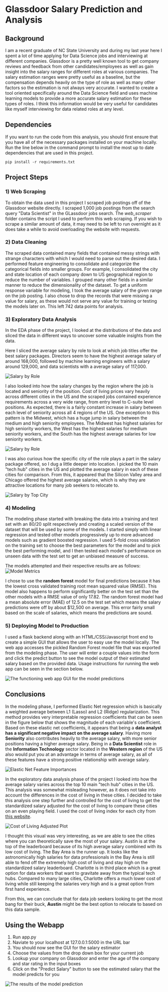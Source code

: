 # Glassdoor Salary Prediction and Analysis

## Background

I am a recent graduate of NC State University and during my last year here I spent a lot of time applying for Data Science jobs and interviewing at different companies. Glassdoor is a pretty well known tool to get company reviews and feedback from other candidates/employees as well as gain insight into the salary ranges for different roles at various companies. The salary estimation ranges were pretty useful as a baseline, but the compensation depends heavily on the type of role as well as many other factors so the estimation is not always very accurate. I wanted to create a tool oriented specifically around the Data Science field and uses machine learning models to provide a more accurate salary estimation for these types of roles. I think this information would be very useful for candidates like myself interviewing for data related roles at any level.

## Dependencies

If you want to run the code from this analysis, you should first ensure that you have all of the necessary packages installed on your machine locally. Run the line below in the command prompt to install the most up to date dependencies that are used in this project.

```
pip install -r requirements.txt
```

## Project Steps

### 1) Web Scraping

To obtain the data used in this project I scraped job postings off of the Glassdoor website directly. I scraped 1,000 job postings from the search query "Data Scientist" in the GLassdoor jobs search. The *web_scraper* folder contains the script I used to perform this web scraping. If you wish to scrape a similar amount of data, it may need to be left to run overnight as it does take a while to avoid overloading the website with requests.


### 2) Data Cleaning

The scraped data contained many fields that contained messy strings with strange characters with which I would need to parse out the desired data. I performed feature engineering to consolidate and categorize the categorical fields into smaller groups. For example, I consolidated the city and state location of each company down to US geographical region to reduce the number of variables. I grouped many other fields in a similar manner to reduce the dimensionality of the dataset. To get a uniform response variable for modeling, I took the average salary of the given range on the job posting. I also chose to drop the records that were missing a value for salary, as these would not serve any value for training or testing the models later on. This left 742 data points for analysis.

### 3) Exploratory Data Analysis

In the EDA phase of the project, I looked at the distributions of the data and sliced the data in different ways to uncover some valuable insights from the data. 

Here I sliced the average salary by role to look at which job titles offer the best salary packages. Directors seem to have the highest average salary of around 168,000, followed by machine learning engineers with a salary around 129,000, and data scientists with a average salary of 117,000.

![Salary by Role](graphics/salary_by_role.png)

I also looked into how the salary changes by the region where the job is located and seniority of the position. Cost of living prices vary heavily across different cities in the US and the scraped jobs contained experience requirements across a very wide range, from entry level to C-suite level positions. As expected, there is a fairly constant increase in salary between each level of seniority across all 4 regions of the US. One exception to this pattern is the Midwest, which has a huge jump in salary between the medium and high seniority employees. The Midwest has highest salaries for high seniority workers, the West has the highest salaries for medium seniority workers, and the South has the highest average salaries for low seniority workers.

![Salary by Role](graphics/salary_by_region.png)

I was also curious how the specific city of the role plays a part in the salary package offered, so I dug a little deeper into location. I picked the 10 main "tech hub" cities in the US and plotted the average salary in each of these cities for comparison. From this, it appeared that the Silicon Valley area and Chicago offered the highest average salaries, which is why they are attractive locations for many job seekers to relocate to.

![Salary by Top City](graphics/salary_by_top_city.png)

### 4) Modeling

The modeling phase started with breaking the data into a training and test set with an 80/20 split respectively and creating a scaled version of the dataset that will be used by some of the models. I started simply with linear regression and tested other models progressively up to more advanced models such as gradient boosted regression. I used 5-fold cross validation on the training set to choose the best parameters for the model and to pick the best performing model, and I then tested each model's performance on unseen data with the test set to get an unbiased measure of success.

The models attempted and their respective results are as follows:
![Model Metrics](graphics/model_result_metrics.png)

I chose to use the **random forest** model for final predictions because it has the lowest cross validated training root mean squared value (RMSE). This model also happens to perform significantly better on the test set than the other models with a RMSE value of only 17.82. The random forest model had a mean absolute error (MAE) of 12.5 on the test set which means the salary predictions were off by about $12,500 on average. This error fairly small based on the scale of salaries, which means the predictions are sound.

### 5) Deploying Model to Production

I used a flask backend along with an HTML/CSS/Javascript front end to create a simple GUI that allows the user to easy use the model locally. The web app accesses the pickled Random Forest model file that was exported from the modeling phase. The user will enter a couple values into the form and click the predict button to see the model output of their estimated salary based on the provided data. Usage instructions for running the web app can be seen in the section below. 

![The functioning web app GUI for the model predictions](graphics/web_app1.png)

## Conclusions

In the modeling phase, I performed Elastic Net regression which is basically a weighted average between L1 (Lasso) and L2 (Ridge) regularization. This method provides very interpretable regression coefficients that can be seen in the figure below that shows the magnitude of each variable's coefficient. Based on these elastic net coefficients, it appears that being a **data analyst has a significant negative impact on the average salary**. Having more **Seniority** also contributes heavily to the average salary, with more senior positions having a higher average salary. Being in a **Data Scientist** role in the **Information Technology** sector located in the **Western region** of the US also would put you at an advantage in terms of average salary, as all of these features have a strong positive relationship with average salary.

![Elastic Net Feature Importances](graphics/EN_feature_importances.png)

In the exploratory data analysis phase of the project I looked into how the average salary varies across the top 10 main "tech hub" cities in the US. This analysis was somewhat misleading however, as it does not take into account the differences in the cost of living in these cities. I decided to take this analysis one step further and controlled for the cost of living to get the standardized salary adjusted for the cost of living to compare these cities on an even playing field. I used the cost of living index for each city from [this website](https://www.expatistan.com/cost-of-living/index/north-america "this website"). 

![Cost of Living Adjusted Plot](graphics/cost_of_living_adj_salary_by_top_city.png)

I thought this visual was very interesting, as we are able to see the cities where you can theoretically save the most of your salary. Austin is at the top of the leaderboard because of its high average salary combined with its low cost of living. The Bay Area is the runner up. It looks like the astronomically high salaries for data professionals in the Bay Area is still able to fend off the extremely high cost of living and stay high on the standardized salary leaderboard. Charlotte is in third place which is a great option for data workers that want to gravitate away from the typical tech hubs. Compared to many large cities, Charlotte offers a much lower cost of living while still keeping the salaries very high and is a great option from first hand experience. 

From this, we can conclude that for data job seekers looking to get the most bang for their buck, **Austin** might be the best option to relocate to based on this data sample.

## Using the Webapp

1) Run app.py
2) Naviate to your localhost at 127.0.0.1:5000 in the URL bar
3) You should now see the GUI for the salary estimator
4) Choose the values from the drop down box for your current job
5) Lookup your company on Glassdoor and enter the age of the company and star rating in the input boxes
6) Click on the "Predict Salary" button to see the estimated salary that the model predicts for you

![The results of the model prediction](graphics/web_app.png)
